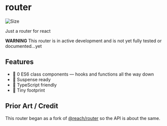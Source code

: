 # router

![Size](https://badgen.net/bundlephobia/minzip/@chrstntdd/router)

Just a router for react

**WARNING** This router is in active development and is not yet fully tested or documented...yet

## Features

* 🚫 0 ES6 class components — hooks and functions all the way down
* 🚟 Suspense ready
* 📘 TypeScript friendly
* 🐜 Tiny footprint

## Prior Art / Credit
This router began as a fork of [@reach/router](https://github.com/reach/router) so the API is about the same.
